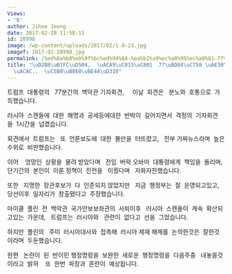 ```yaml
---
Views:
- '6'
author: Jihee Jeong
date: 2017-02-28 11:58:11
id: 28998
image: /wp-content/uploads/2017/02/1.0-23.jpg
imagef: 2017-02-28998.jpg
permalink: /%ed%8a%b8%eb%9f%bc%ed%94%84-%ea%b2%a9%ec%a0%95%ec%a0%81-77%eb%b6%84%ec%9d%98-%ea%b8%b0%ec%9e%90%ed%9a%8c%ea%b2%ac-%ec%96%b8%eb%a1%a0%eb%b9%84%ed%8c%90/
title: "\uD2B8\uB7FC\uD504,  \uACA9\uC815\uC801  77\uBD84\uC758 \uAE30\uC790\uD68C\
  \uACAC..  \uC5B8\uB860\uBE44\uD310"
---
```


트럼프  대통령의   77분간의  백악관 기자회견,     이날  회견은   분노와  호통으로  가득했습니다.

러시아  스캔들에  대한  해명과  공세등에대한  반박이  길어지면서  격정의  기자회견을  1시간을  넘겼습니다.

회견에서  트럼프는   또  언론보도에  대한  불만을  터뜨렸고,   전부 가짜뉴스라며  높은수위로  비판했습니다.

이어    엉망인  상황을  물려 받았다며   전임  버락 오바마  대통령에게  책임을  돌리며,  단기간의  본인이  이룬 정책이  진전을   이뤘다며   자화자찬했습니다.

또한   지명한  장관후보가  다  인준되지 않았지만   지금  행정부는  잘  운영되고있고,  당선이후  일자리가  창출됐다고  주장했습니다.

마이클  플린  전  백악관  국가안보보좌관의  사퇴이후   러시아  스캔들이  계속  확산되고있는  가운데,   트럼프는  러시아와   관련이  없다고  선을  그었습니다.

하지만  플린의   주미  러시아대사와  접촉해  러시아 제재 해제를  논의한것은  잘한것이라며  두둔했습니다.

한편   논란이  된  반이민 행정명령을  보완한  새로운  행정명령을  다음주중   내놓을것이라고  밝혀    또  한번  파장과  혼란이  예상됩니다.